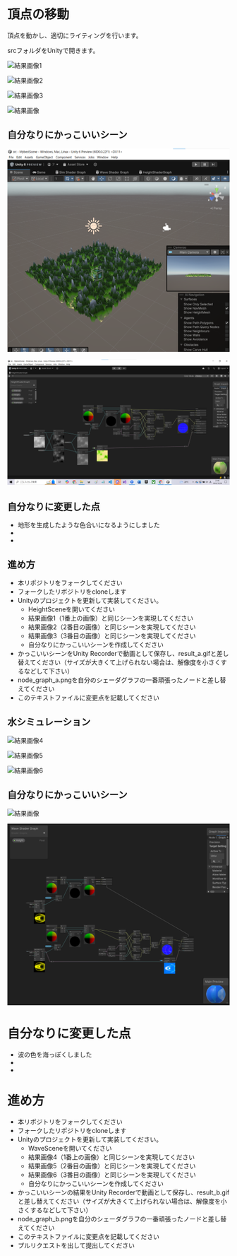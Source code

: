 
# 頂点の移動
頂点を動かし、適切にライティングを行います。

srcフォルダをUnityで開きます。

![結果画像1](result_1.gif)

![結果画像2](result_2.gif)

![結果画像3](result_3.gif)

![結果画像](result_a.gif)

## 自分なりにかっこいいシーン
![結果画像](result_a.png)

![シェーダグラフ](graph_a.png)

## 自分なりに変更した点
- 地形を生成したような色合いになるようにしました
-
-


## 進め方

- 本リポジトリをフォークしてください
- フォークしたリポジトリをcloneします
- Unityのプロジェクトを更新して実装してください。
  - HeightSceneを開いてください
  - 結果画像1（1番上の画像）と同じシーンを実現してください
  - 結果画像2（2番目の画像）と同じシーンを実現してください
  - 結果画像3（3番目の画像）と同じシーンを実現してください
  - 自分なりにかっこいいシーンを作成してください
- かっこいいシーンをUnity Recorderで動画として保存し、result_a.gifと差し替えてください（サイズが大きくて上げられない場合は、解像度を小さくするなどして下さい）
- node_graph_a.pngを自分のシェーダグラフの一番頑張ったノードと差し替えてください
- このテキストファイルに変更点を記載してください


## 水シミュレーション
![結果画像4](result4.gif)

![結果画像5](result5.gif)

![結果画像6](result6.gif)

## 自分なりにかっこいいシーン
![結果画像](result_b.gif)

![シェーダグラフ](graph_b.png)

# 自分なりに変更した点
- 波の色を海っぽくしました
-
-


# 進め方

- 本リポジトリをフォークしてください
- フォークしたリポジトリをcloneします
- Unityのプロジェクトを更新して実装してください。
  - WaveSceneを開いてください
  - 結果画像4（1番上の画像）と同じシーンを実現してください
  - 結果画像5（2番目の画像）と同じシーンを実現してください
  - 結果画像6（3番目の画像）と同じシーンを実現してください
  - 自分なりにかっこいいシーンを作成してください
- かっこいいシーンの結果をUnity Recorderで動画として保存し、result_b.gifと差し替えてください（サイズが大きくて上げられない場合は、解像度を小さくするなどして下さい）
- node_graph_b.pngを自分のシェーダグラフの一番頑張ったノードと差し替えてください
- このテキストファイルに変更点を記載してください
- プルリクエストを出して提出してください
